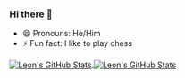 ### Hi there 👋

- 😄 Pronouns: He/Him
- ⚡ Fun fact: I like to play chess


<a href="https://github.com/LeonShams/LeonShams">
  <img align="center" src="https://github-readme-stats.vercel.app/api?username=LeonShams&show_icons=true&line_height=27&count_private=true&title_color=1d1f21&text_color=1d1f21&icon_color=2bbc8a&bg_color=fff" alt="Leon's GitHub Stats" />
</a>

<a href="https://github.com/LeonShams/LeonShams">
  <img align="center" src="https://github-readme-stats.vercel.app/api/top-langs?username=LeonShams&show_icons=true&line_height=27&count_private=true&title_color=1d1f21&text_color=1d1f21&icon_color=2bbc8a&bg_color=ffffff" alt="Leon's GitHub Stats" />
</a>
